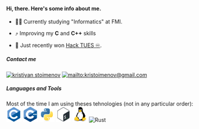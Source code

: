 <h4 align="left">Hi, there. Here's some info about me.</h4>

- 👨‍💻 Currently studying "Informatics" at FMI.

- ⤴️ Improving my **C** and **C++** skills
 
- 🥇 Just recently won [Hack TUES ♾️](https://hacktues.bg).

<p align="left">
<h5 align="left">Contact me</h5>
<a href="https://linkedin.com/in/kristiyan stoimenov" target="blank"><img align="center" src="https://cdn.jsdelivr.net/npm/simple-icons@3.0.1/icons/linkedin.svg" alt="kristiyan stoimenov" height="30" width="40" /></a> <a href="mailto:kristoimenov@gmail.com" target="blank"><img align="center" src="https://cdn.jsdelivr.net/npm/simple-icons@3.0.1/icons/gmail.svg" alt="mailto:kristoimenov@gmail.com" height="30" width="40" /></a>
</p>

<h5 align="left">Languages and Tools</h5>
<p>
Most of the time I am using theses tehnologies (not in any particular order):
<br/>
<img src="https://raw.githubusercontent.com/devicons/devicon/master/icons/c/c-original.svg" alt="c" width="40" height="40"/>
<img src="https://raw.githubusercontent.com/devicons/devicon/master/icons/cplusplus/cplusplus-original.svg" alt="cplusplus" width="40" height="40"/>
<img src="https://raw.githubusercontent.com/devicons/devicon/master/icons/python/python-original.svg" alt="python" width="40" height="40"/>
<img src="https://raw.githubusercontent.com/devicons/devicon/master/icons/bash/bash-original.svg" alt="bash" width="40" height="40"/>
<img src="https://raw.githubusercontent.com/devicons/devicon/master/icons/linux/linux-original.svg" alt="linux" width="40" height="40"/>
<img src="https://www.rust-lang.org/static/images/rust-logo-blk.svg" alt="Rust" width="40" height="40"/>
</p>
